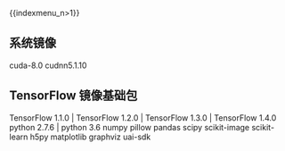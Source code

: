 {{indexmenu_n>1}}

## 系统镜像
cuda-8.0 
cudnn5.1.10

## TensorFlow 镜像基础包
TensorFlow 1.1.0 | TensorFlow 1.2.0 | TensorFlow 1.3.0 | TensorFlow 1.4.0
python 2.7.6 | python 3.6 
numpy 
pillow 
pandas 
scipy 
scikit-image 
scikit-learn 
h5py 
matplotlib 
graphviz 
uai-sdk 